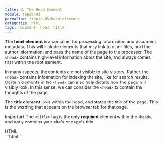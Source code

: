 ```yaml
---
title: 3. The Head Element
module: topic-03
permalink: /topic-03/head-element/
categories: html
tags: document, head, title
---
```


<div class="divider-heading"></div>

The **head element** is a container for processing information and document metadata. This will include elements that may link to other files, hold the author information, and pass the name of the page to the processor. The `<head>` contains high-level information about the site, and always comes first within the root element.

In many aspects, the contents are not visible to site visitors. Rather, the `<head>` contains information for indexing the site, like for search results. Certain elements in the `<head>` can also help dictate how the page will visibly look. In this sense, we can consider the `<head>` to contain the thoughts of the page.

The **title element** lives within the head, and states the title of the page. This is the wording that appears on the browser tab for that page.

<span class="label label-danger">Important</span> The `<title>` tag is the only **required** element within the `<head>`, and aptly contains your site's or page's title.


<div id="code-heading">HTML</div>
```html
<!DOCTYPE html>
<html>
  <head>
    <title>My Way-Cool Awesome Site</title>
    <!-- Meta data and information about your site, not visible to visitors. -->
  </head>

</html>
```
